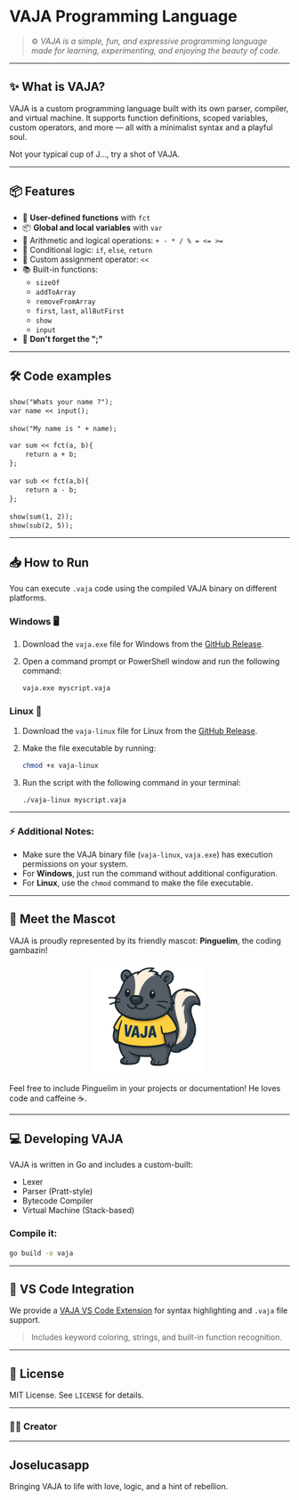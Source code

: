 # VAJA Programming Language

> ⚙️ *VAJA is a simple, fun, and expressive programming language made for learning, experimenting, and enjoying the beauty of code.*

---

## ✨ What is VAJA?

VAJA is a custom programming language built with its own parser, compiler, and virtual machine. It supports function definitions, scoped variables, custom operators, and more — all with a minimalist syntax and a playful soul.

Not your typical cup of J..., try a shot of VAJA.

---

## 📦 Features

- 🧠 **User-defined functions** with `fct`
- 📦 **Global and local variables** with `var`
- 🧮 Arithmetic and logical operations: `+ - * / % = <= >=`
- 🔁 Conditional logic: `if`, `else`, `return`
- 🔧 Custom assignment operator: `<<`
- 📚 Built-in functions:
  - `sizeOf`
  - `addToArray`
  - `removeFromArray`
  - `first`, `last`, `allButFirst`
  - `show`
  - `input`
- 🧠 **Don't forget the ";"**

---

## 🛠 Code examples

```vaja
show("Whats your name ?");
var name << input();

show("My name is " + name);
```

```vaja
var sum << fct(a, b){
    return a + b;
};

var sub << fct(a,b){
    return a - b;
};

show(sum(1, 2));
show(sub(2, 5));
```

---

## 📥 How to Run

You can execute `.vaja` code using the compiled VAJA binary on different platforms.

### **Windows** 🖥️

1. Download the `vaja.exe` file for Windows from the [GitHub Release](https://github.com/JoseLucasapp/VAJA/releases/download/v0.0.1/vaja.exe).
2. Open a command prompt or PowerShell window and run the following command:

   ```bash
   vaja.exe myscript.vaja
   ```

### **Linux** 🐧

1. Download the `vaja-linux` file for Linux from the [GitHub Release](https://github.com/JoseLucasapp/VAJA/releases/download/linuxv0.0.1/vaja-linux).
2. Make the file executable by running:

   ```bash
   chmod +x vaja-linux
   ```

3. Run the script with the following command in your terminal:

   ```bash
   ./vaja-linux myscript.vaja
   ```

---

### ⚡ Additional Notes:
- Make sure the VAJA binary file (`vaja-linux`, `vaja.exe`) has execution permissions on your system.
- For **Windows**, just run the command without additional configuration.
- For **Linux**, use the `chmod` command to make the file executable.

---

## 🦝 Meet the Mascot

VAJA is proudly represented by its friendly mascot: **Pinguelim**, the coding gambazin!

<p align="center">
    <img src="./assets/mascot.png" width="200" alt="Pinguelim">
</p>

Feel free to include Pinguelim in your projects or documentation! He loves code and caffeine ☕.

---

## 💻 Developing VAJA

VAJA is written in Go and includes a custom-built:

- Lexer
- Parser (Pratt-style)
- Bytecode Compiler
- Virtual Machine (Stack-based)

### Compile it:

```bash
go build -o vaja
```

---

## 📎 VS Code Integration

We provide a [VAJA VS Code Extension](https://marketplace.visualstudio.com/items/?itemName=joselucasapp.vaja-lang-support) for syntax highlighting and `.vaja` file support.

> Includes keyword coloring, strings, and built-in function recognition.

---

## 📄 License

MIT License. See `LICENSE` for details.

---

### 👨‍💻 Creator

---

## Joselucasapp
Bringing VAJA to life with love, logic, and a hint of rebellion.